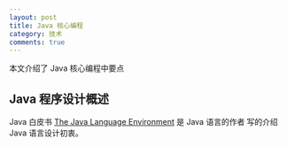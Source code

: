 ```yaml
---
layout: post
title: Java 核心编程
category: 技术
comments: true
---
```

本文介绍了 Java 核心编程中要点

## Java 程序设计概述

Java 白皮书 [The Java Language Environment](http://www.oracle.com/technetwork/java/index-136113.html) 是 Java 语言的作者
写的介绍 Java 语言设计初衷。
